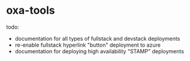 # oxa-tools

todo:
 * documentation for all types of fullstack and devstack deployments
 * re-enable fullstack hyperlink "button" deployment to azure
 * documentation for deploying high availability "STAMP" deployments
